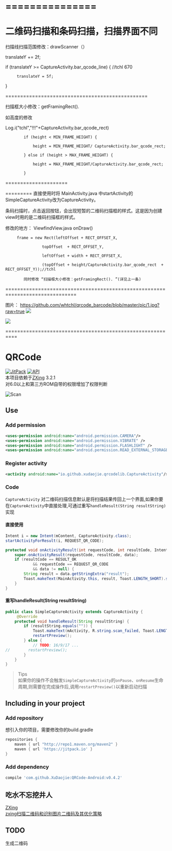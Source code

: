 ===============
================
二维码扫描和条码扫描，扫描界面不同
=============
扫描线扫描范围修改：drawScanner（）

translateY += 2f;
 
if (translateY >= CaptureActivity.bar_qcode_line) {  //tchl   670
            
         translateY = 5f;
                
}
         
================================================

扫描框大小修改：getFramingRect(). 

如高度的修改

 Log.i("tchl","!!!"+CaptureActivity.bar_qcode_rect)
 
            if (height < MIN_FRAME_HEIGHT) {
            
                height = MIN_FRAME_HEIGHT/ CaptureActivity.bar_qcode_rect;
                
            } else if (height > MAX_FRAME_HEIGHT) {
            
                height = MAX_FRAME_HEIGHT/CaptureActivity.bar_qcode_rect;
                
            }
=====================

=========
直接使用时将 MainActivity.java 中startActivity的SimpleCaptureActivity改为CaptureActivity。 

条码扫描时，点击返回按钮，会出现短暂的二维码扫描框的样式。这是因为创建view时用的是二维码扫描框的样式。

修改的地方：
         ViewfindView.java onDraw()
         
         frame = new Rect(leftOffset + RECT_OFFSET_X,
         
                    topOffset  + RECT_OFFSET_Y,
                    
                    leftOffset + width + RECT_OFFSET_X,
                    
                    (topOffset + height/CaptureActivity.bar_qcode_rect  + RECT_OFFSET_Y));//tchl
                    
            同时修改 “扫描框大小修改：getFramingRect(). ”(详见上一条)



==============================================================================

图片：
https://github.com/whtchl/qrcode_barcode/blob/master/pic/1.jpg?raw=true
<img src="https://raw.githubusercontent.com/whtchl/qrcode_barcode/master/pic/1.jpg"/>

<img src="https://raw.githubusercontent.com/whtchl/qrcode_barcode/master/pic/2.jpg"/>

==========================================================

QRCode
===
[![JitPack](https://jitpack.io/v/XuDaojie/QRCode-Android.svg)](https://jitpack.io/#XuDaojie/QRCode-Android)
[![API](https://img.shields.io/badge/API-14%2B-orange.svg?style=flat)](https://android-arsenal.com/api?level=14) <br>
本项目依赖于[ZXing](https://github.com/zxing/zxing) 3.2.1<br>
对6.0以上和第三方ROM自带的权限增加了权限判断

![Scan](https://github.com/XuDaojie/QRCode-Android/blob/master/art/scan_qrcode.gif)

## Use

### Add permission
``` xml
<uses-permission android:name="android.permission.CAMERA"/>
<uses-permission android:name="android.permission.VIBRATE" />
<uses-permission android:name="android.permission.FLASHLIGHT" />
<uses-permission android:name="android.permission.READ_EXTERNAL_STORAGE"/>
```

### Register activity
``` xml
<activity android:name="io.github.xudaojie.qrcodelib.CaptureActivity"/>
```

### Code
`CaptureActivity` 对二维码扫描信息默认是将扫描结果传回上一个界面,如果你要在`CaptureActivity`中直接处理,可通过重写`handleResult(String resultString)`实现

#### 直接使用 

``` java
Intent i = new Intent(mContent, CaptureActivity.class);
startActivityForResult(i, REQUEST_QR_CODE);
```

``` java
protected void onActivityResult(int requestCode, int resultCode, Intent data) {
    super.onActivityResult(requestCode, resultCode, data);
    if (resultCode == RESULT_OK
            && requestCode == REQUEST_QR_CODE
            && data != null) {
        String result = data.getStringExtra("result");
        Toast.makeText(MainActivity.this, result, Toast.LENGTH_SHORT).show();
    }
}
```

#### 重写handleResult(String resultString)

``` java
public class SimpleCaptureActivity extends CaptureActivity {
     @Override
    protected void handleResult(String resultString) {
        if (resultString.equals("")) {
            Toast.makeText(mActivity, R.string.scan_failed, Toast.LENGTH_SHORT).show();
            restartPreview();
        } else {
            // TODO: 16/9/17 ... 
//        restartPreview();
        }
    }
}
```

> Tips<br>
> 如果你的操作不会触发`SimpleCaptureActivity`的`onPause`、`onResume`生命周期,则需要在完成操作后,调用`restartPreview()`以重新启动扫描

## Including in your project

### Add repository
    
想引入你的项目，需要修改你的build.gradle
``` gradle
repositories {
    maven { url "http://repo1.maven.org/maven2" }
    maven { url 'https://jitpack.io' }
}
```

### Add dependency
``` gradle
compile 'com.github.XuDaojie:QRCode-Android:v0.4.2'
```

## 吃水不忘挖井人
[ZXing](https://github.com/zxing/zxing)<br>
[zxing扫描二维码和识别图片二维码及其优化策略](http://iluhcm.com/2016/01/08/scan-qr-code-and-recognize-it-from-picture-fastly-using-zxing/)<br>

## TODO
生成二维码
